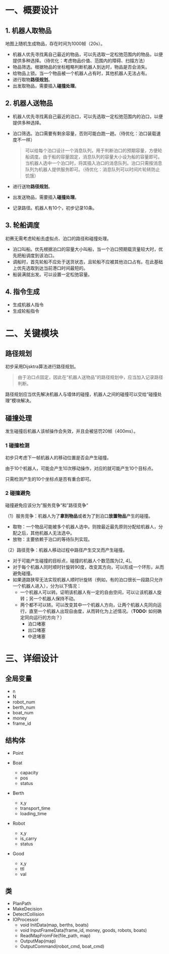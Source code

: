 # 一、概要设计

## 1. 机器人取物品

地图上随机生成物品，存在时间为1000帧（20s）。

- 机器人优先寻找离自己最近的物品，可以先选取一定松弛范围内的物品，以便提供多种选择。（待优化：考虑物品价值、范围内的障碍、扫描方法）
- 物品筛选。根据物品的坐标粗略判断机器人到达时，物品是否会消失。
- 给物品上锁。当一个物品被一个机器人占有时，其他机器人无法占有。
- 进行取物**路径规划**。
- 出发取物品，需要插入**碰撞处理**。

## 2. 机器人送物品

- 机器人优先寻找离自己最近的泊口，可以先选取一定松弛范围内的泊口，以便提供多种选择。

- 泊口筛选。泊口需要有剩余容量，否则可能白跑一趟。（待优化：泊口装载速度不一样）

  > 可以给每个泊口设计一个消息队列，用于判断泊口的预期容量，方便轮船调度。由于船的容量固定，消息队列的容量大小设为船的容量即可。当机器人选中一个泊口时，将其插入泊口的消息队列。泊口只需按消息队列为机器人提供服务即可。（待优化：消息队列可以时间片轮转防止饥饿）

- 进行送物**路径规划**。

- 出发送物品，需要插入**碰撞处理**。

- 记录路径。机器人有10个，初步记录10条。

## 3. 轮船调度

初赛无需考虑轮船去虚拟点、泊口的路径和碰撞处理。

* 泊口叫船。优先根据泊口的容量大小叫船，当一个泊口预期载货量较大时，优先把船调度到该泊口。
* 调船时，首先轮船不应处于送货状态，且轮船不应被其他泊口占有。在此基础上优先选取到达当前港口时间最短的。
* 船装满就出发。可以设置一定松弛容量。

## 4. 指令生成

* 生成机器人指令
* 生成轮船指令

# 二、关键模块

## 路径规划

初步采用Dijsktra算法进行路径规划。

> 由于泊口点固定，因此在“机器人送物品”的路径规划中，应当加入记录路径判断。

路径规划应当优先解决机器人与墙体的碰撞，机器人之间的碰撞可以交给“碰撞处理”模块解决。

## 碰撞处理

发生碰撞后机器人该帧操作会失效，并且会被惩罚20帧（400ms）。

### 1 碰撞检测

初步只考虑下一帧机器人的移动位置是否会产生碰撞。

由于10个机器人，可能会产生10次移动操作，对应的就可能产生10个目标点。

只需检测产生的10个坐标点是否有重合即可。

### 2 碰撞避免

碰撞避免应该分为”服务竞争“和”路径竞争“

（1）服务竞争：机器人为了**拿到物品**或者为了到泊口**放置物品**产生的碰撞。

* 取物：一个物品可能被多个机器人选中。则按最近最先原则分配给机器人，分配之后，其他机器人无法选中。
* 放物：主要依赖于泊口的等待队列实现。

（2）路径竞争：机器人移动过程中路径产生交叉而产生碰撞。

* 对于可能产生碰撞的目标点，碰撞的机器人个数范围为[2, 4]。
* 对于每个机器人同时顺时针旋转90度，改变其方向，可以形成一个环形，从而避免碰撞。
* 如果道路狭窄无法实现机器人顺时针旋转（例如，有的泊口很长一段路只允许一个机器人进入），分为以下情况：
  * 一个机器人可以转。证明该机器人有一定的自由空间，可以让该机器人旋转；另一个机器人保持不动。
  * 两个都不可以转。可以改变其中一个机器人方向，让两个机器人先同向运行，直至一个机器人出现自由度，从而转化为上述情况。（**TODO:** 如何确定同向运行的方向？）
    * 泊口堵塞
    * 出口堵塞
    * 中途堵塞

# 三、详细设计

## 全局变量

* n
* N
* robot_num
* berth_num
* boat_num
* money
* frame_id

## 结构体

* Point

* Boat
  * capacity
  * pos
  * status

* Berth
  * x,y
  * transport_time
  * loading_time

* Robot
  * x,y
  * is_carry
  * status

* Good
  * x,y
  * ttl
  * val

## 类

* PlanPath
* MakeDecision
* DetectCollision
* IOProcessor
  * void InitData(map, berths, boats)
  * void InputFrameData(frame_id, money, goods, robots, boats)
  * ReadMapFromFile(file_path, map)
  * OutputMap(map)
  * OutputCommand(robot_cmd, boat_cmd)

